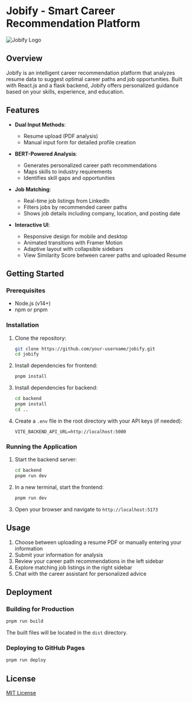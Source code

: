 # Jobify - Smart Career Recommendation Platform

![Jobify Logo](/public/webIcon.png)

## Overview

Jobify is an intelligent career recommendation platform that analyzes resume data to suggest optimal career paths and job opportunities. Built with React.js and a flask backend, Jobify offers personalized guidance based on your skills, experience, and education.

## Features

- **Dual Input Methods**:

  - Resume upload (PDF analysis)
  - Manual input form for detailed profile creation

- **BERT-Powered Analysis**:

  - Generates personalized career path recommendations
  - Maps skills to industry requirements
  - Identifies skill gaps and opportunities

- **Job Matching**:

  - Real-time job listings from LinkedIn
  - Filters jobs by recommended career paths
  - Shows job details including company, location, and posting date

- **Interactive UI**:

  - Responsive design for mobile and desktop
  - Animated transitions with Framer Motion
  - Adaptive layout with collapsible sidebars
  - View Similarity Score between career paths and uploaded Resume

## Getting Started

### Prerequisites

- Node.js (v14+)
- npm or pnpm

### Installation

1. Clone the repository:

   ```bash
   git clone https://github.com/your-username/jobify.git
   cd jobify
   ```

2. Install dependencies for frontend:

   ```bash
   pnpm install
   ```

3. Install dependencies for backend:

   ```bash
   cd backend
   pnpm install
   cd ..
   ```

4. Create a `.env` file in the root directory with your API keys (if needed):
   ```
   VITE_BACKEND_API_URL=http://localhost:5000
   ```

### Running the Application

1. Start the backend server:

   ```bash
   cd backend
   pnpm run dev
   ```

2. In a new terminal, start the frontend:

   ```bash
   pnpm run dev
   ```

3. Open your browser and navigate to `http://localhost:5173`

## Usage

1. Choose between uploading a resume PDF or manually entering your information
2. Submit your information for analysis
3. Review your career path recommendations in the left sidebar
4. Explore matching job listings in the right sidebar
5. Chat with the career assistant for personalized advice

## Deployment

### Building for Production

```bash
pnpm run build
```

The built files will be located in the `dist` directory.

### Deploying to GitHub Pages

```bash
pnpm run deploy
```

## License

[MIT License](LICENSE)
